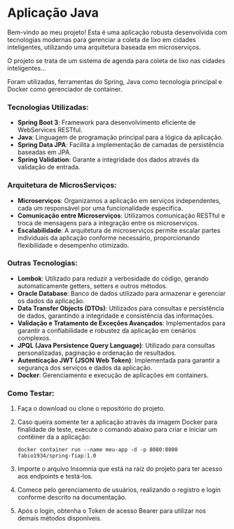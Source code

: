 # Aplicação Java
Bem-vindo ao meu projeto! Esta é uma aplicação robusta desenvolvida com tecnologias modernas para gerenciar a coleta de lixo em cidades inteligentes, utilizando uma arquitetura baseada em microserviços.



O projeto se trata de um sistema de agenda para coleta de lixo nas cidades inteligentes...



Foram utilizadas, ferramentas do Spring, Java como tecnologia principal e Docker como gerenciador de container.



### Tecnologias Utilizadas:

- **Spring Boot 3**: Framework para desenvolvimento eficiente de WebServices RESTful.
- **Java**: Linguagem de programação principal para a lógica da aplicação.
- **Spring Data JPA**: Facilita a implementação de camadas de persistência baseadas em JPA.
- **Spring Validation**: Garante a integridade dos dados através da validação de entrada.



### Arquitetura de MicrosServiços:

- **Microserviços**: Organizamos a aplicação em serviços independentes, cada um responsável por uma funcionalidade específica.
- **Comunicação entre Microserviços**: Utilizamos comunicação RESTful e troca de mensagens para a integração entre os microserviços.
- **Escalabilidade**: A arquitetura de microserviços permite escalar partes individuais da aplicação conforme necessário, proporcionando flexibilidade e desempenho otimizado.



### Outras Tecnologias:

- **Lombok**: Utilizado para reduzir a verbosidade do código, gerando automaticamente getters, setters e outros métodos.
- **Oracle Database**: Banco de dados utilizado para armazenar e gerenciar os dados da aplicação.
- **Data Transfer Objects (DTOs)**: Utilizados para consultas e persistência de dados, garantindo a integridade e consistência das informações.
- **Validação e Tratamento de Exceções Avançados**: Implementados para garantir a confiabilidade e robustez da aplicação em cenários complexos.
- **JPQL (Java Persistence Query Language)**: Utilizado para consultas personalizadas, paginação e ordenação de resultados.
- **Autenticação JWT (JSON Web Token)**: Implementada para garantir a segurança dos serviços e dados da aplicação.
- **Docker**: Gerenciamento e execução de aplicações em containers.





### Como Testar:

1. Faça o download ou clone o repositório do projeto.

2. Caso queira somente ter a aplicação através da imagem Docker para finalidade de teste, execute o comando abaixo para criar e iniciar um contêiner da a aplicação:

   ```
   docker container run --name meu-app -d -p 8080:8080 fabio1934/spring-fiap:1.0
   ```

3. Importe o arquivo Insomnia que está na raiz do projeto para ter acesso aos endpoints e testá-los.

4. Comece pelo gerenciamento de usuários, realizando o registro e login conforme descrito na documentação.

5. Após o login, obtenha o Token de acesso Bearer para utilizar nos demais métodos disponíveis.




